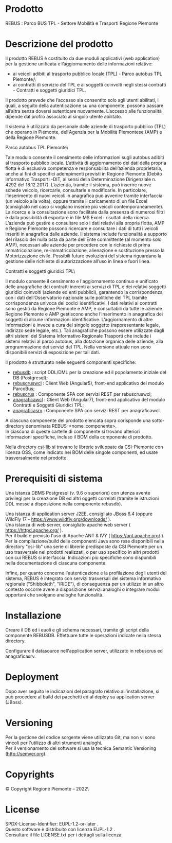 ﻿# Prodotto

REBUS : Parco BUS TPL - Settore Mobilità e Trasporti Regione Piemonte

# Descrizione del prodotto
Il prodotto REBUS è costituito da due moduli applicativi (web application) per la gestione unificata e l’aggiornamento delle informazioni relative:
 
-	ai veicoli adibiti al trasporto pubblico locale (TPL) - Parco autobus TPL Piemonte;\
-	ai contratti di servizio del TPL e ai soggetti coinvolti negli stessi contratti - Contratti e soggetti giuridici TPL.

Il prodotto prevede che l’accesso sia consentito solo agli utenti abilitati, i quali, a seguito della autenticazione su una componente, possono passare all’altra senza doversi autenticare nuovamente. L’accesso alle funzionalità dipende dal profilo associato al singolo utente abilitato.

Il sistema è utilizzato da personale dalle aziende di trasporto pubblico (TPL) che operano in Piemonte, dell’Agenzia per la Mobilità Piemontese (AMP) e della Regione Piemonte.

Parco autobus TPL Piemonte\

Tale modulo consente il censimento delle informazioni sugli autobus adibiti al trasporto pubblico locale.
L’attività di aggiornamento dei dati della propria flotta è di esclusiva competenza e responsabilità dell’azienda proprietaria, anche ai fini di specifici adempimenti previsti in Regione Piemonte (Debito Informativo Trasporti -DIT, ai sensi della Determinazione Dirigenziale n. 4292 del 18.12.2017).
L’azienda, tramite il sistema, può inserire nuove schede veicolo, ricercarle, consultarle e modificarle. In particolare, l’inserimento di nuovi veicoli in anagrafica può avvenire tramite interfaccia (un veicolo alla volta), oppure tramite il caricamento di un file Excel (consigliato nel caso si vogliano inserire più veicoli contemporaneamente).
La ricerca e la consultazione sono facilitate dalla presenza di numerosi filtri e dalla possibilità di esportare in file MS Excel i risultati della ricerca.
L’azienda può gestire e consultare solo i dati relativi alla propria flotta, AMP e Regione Piemonte possono ricercare e consultare i dati di tutti i veicoli inseriti in anagrafica dalle aziende. 
Il sistema include funzionalità a supporto del rilascio dei nulla osta da parte dell’Ente committente (al momento solo AMP), necessari alle aziende per procedere con le richieste di prima immatricolazione, re-immatricolazione, alienazione e sostituzione presso la Motorizzazione civile. 
Possibili future evoluzioni del sistema riguardano la gestione delle richieste di autorizzazione all’uso in linea e fuori linea.

Contratti e soggetti giuridici TPL\
 
Il modulo consente il censimento e l'aggiornamento continuo e unificato delle anagrafiche dei contratti inerenti ai servizi di TPL e dei relativi soggetti giuridici coinvolti (aziende ed enti pubblici), garantendo la corrispondenza con i dati dell’Osservatorio nazionale sulle politiche del TPL tramite corrispondenza univoca dei codici identificativi. 
I dati relativi ai contratti sono gestiti da Regione Piemonte e AMP, e consultabili da tutte le aziende. Regione Piemonte e AMP gestiscono anche l’inserimento in anagrafica dei soggetti di alcune informazioni identificative. L’aggiornamento di altre informazioni è invece a cura del singolo soggetto (rappresentante legale, indirizzo sede legale, etc.). 
Tali anagrafiche possono essere utilizzate dagli altri sistemi del Sistema Informativo Regionale Trasporti che include i sistemi relativi al parco autobus, alla dotazione organica delle aziende, alla programmazione dei servizi del TPL. Nella versione attuale non sono disponibili servizi di esposizione per tali dati. 

Il prodotto è strutturato nelle seguenti componenti specifiche:
- [rebusdb]( https://github.com/regione-piemonte/rebus/tree/main/rebus-rebusdb ) : 				script DDL/DML per la creazione ed il popolamento iniziale del DB (Postgresql);
- [rebuscruswcl]( https://github.com/regione-piemonte/rebus/tree/main/rebus-rebuscruswcl ) : 	Client Web (Angular5), front-end applicativo del modulo ParcoBus;
- [rebuscrus]( https://github.com/regione-piemonte/rebus/tree/main/rebus-rebuscrus ) : 			Componente SPA con servizi REST per rebuscruswcl;
- [anagraficawcl]( https://github.com/regione-piemonte/rebus/tree/main/rebus-anagraficawcl ) :	Client Web (Angular7), front-end applicativo del modulo Contratti e Soggetti Giuridici TPL;
- [anagraficasrv]( https://github.com/regione-piemonte/rebus/tree/main/rebus-anagraficasrv ) : 	Componente SPA con servizi REST per anagraficawcl.


A ciascuna componente del prodotto elencata sopra corisponde una sotto-directory denominata REBUS-<nome_componente>.\
In ciascuna di queste cartelle di componente si trovano ulteriori informazioni specifiche, incluso il BOM della componente di prodotto.

Nella directory [csi-lib]( https://github.com/regione-piemonte/REBUS/tree/main/csi-lib ) si trovano le librerie sviluppate da CSI-Piemonte con licenza OSS, come indicato nei BOM delle singole componenti, ed usate trasversalmente nel prodotto.
	

# Prerequisiti di sistema

Una istanza DBMS Postgresql (v. 9.6 o superiore) con utenza avente privilegi per la creazione DB ed altri oggetti correlati (tramite le istruzioni DDL messe a disposizione nella componente rebusdb).

Una istanza di application server J2EE, consigliato JBoss 6.4 (oppure WildFly 17 - https://www.wildfly.org/downloads/ ).\
Una istanza di web server, consigliato apache web server ( https://httpd.apache.org/ ).\
Per il build è previsto l'uso di Apache ANT & IVY ( https://ant.apache.org/ ).\
Per la compilazione/build delle componenti Java sono rese disponibili nella directory "csi-lib" una serie di librerie predisposte da CSI Piemonte per un uso trasversale nei prodotti realizzati, o per uso specifico in altri prodotti con cui REBUS si interfaccia. Indicazioni più specifiche sono disponibili nella documentazione di ciascuna componente.

Infine, per quanto concerne l'autenticazione e la profilazione degli utenti del sistema, REBUS è integrato con servizi trasversali del sistema informativo regionale ("Shibboleth", "IRIDE"), di conseguenza per un utilizzo in un altro contesto occorre avere a disposizione servizi analoghi o integrare moduli opportuni che svolgano analoghe funzionalità.
 

# Installazione

Creare il DB ed i euoli e gli schema necessari, tramite gli script della componente REBUSDB. Effettuare tutte le operazioni indicate nella stessa directory.
 
Configurare il datasource nell'application server, utilizzato in rebuscrus ed anagraficasrv.

# Deployment

Dopo aver seguito le indicazioni del paragrafo relativo all'installazione, si può procedere al build dei pacchetti ed al deploy su application server (JBoss).


# Versioning
Per la gestione del codice sorgente viene utilizzato Git, ma non vi sono vincoli per l'utilizzo di altri strumenti analoghi.\
Per il versionamento del software si usa la tecnica Semantic Versioning (http://semver.org).


# Copyrights
© Copyright Regione Piemonte – 2022\

# License

SPDX-License-Identifier: EUPL-1.2-or-later .\
Questo software è distribuito con licenza EUPL-1.2 .\
Consultare il file LICENSE.txt per i dettagli sulla licenza.
